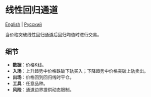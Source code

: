 # 线性回归通道
[English](README.md) | [Русский](README_ru.md)

当价格突破线性回归通道后回归均值时进行交易。

## 细节

- **数据**：价格K线。
- **入场**：上升趋势中价格跌破下轨买入；下降趋势中价格突破上轨卖出。
- **出场**：价格回到回归线时平仓。
- **工具**：任意品种。
- **风险**：通道边界提供动态限制。
